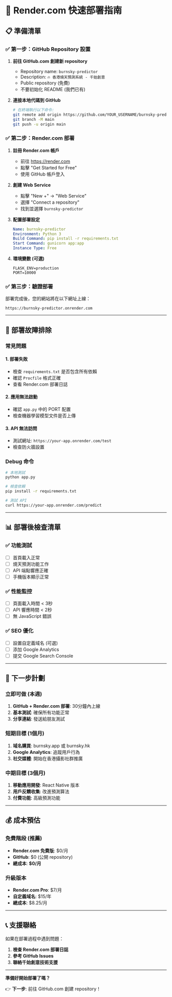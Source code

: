 # 🚀 Render.com 快速部署指南

## 📋 準備清單

### ✅ 第一步：GitHub Repository 設置

1. **前往 GitHub.com 創建新 repository**
   - Repository name: `burnsky-predictor`
   - Description: `🔥 香港燒天預測系統 - 千始創意`
   - Public repository (免費)
   - 不要初始化 README (我們已有)

2. **連接本地代碼到 GitHub**
   ```bash
   # 在終端執行以下命令:
   git remote add origin https://github.com/YOUR_USERNAME/burnsky-predictor.git
   git branch -M main
   git push -u origin main
   ```

### ✅ 第二步：Render.com 部署

1. **註冊 Render.com 帳戶**
   - 前往 https://render.com
   - 點擊 "Get Started for Free"
   - 使用 GitHub 帳戶登入

2. **創建 Web Service**
   - 點擊 "New +" → "Web Service"
   - 選擇 "Connect a repository"
   - 找到並選擇 `burnsky-predictor`

3. **配置部署設定**
   ```yaml
   Name: burnsky-predictor
   Environment: Python 3
   Build Command: pip install -r requirements.txt
   Start Command: gunicorn app:app
   Instance Type: Free
   ```

4. **環境變數 (可選)**
   ```
   FLASK_ENV=production
   PORT=10000
   ```

### ✅ 第三步：驗證部署

部署完成後，您的網站將在以下網址上線：
```
https://burnsky-predictor.onrender.com
```

---

## 🔧 部署故障排除

### 常見問題

#### 1. 部署失敗
- 檢查 `requirements.txt` 是否包含所有依賴
- 確認 `Procfile` 格式正確
- 查看 Render.com 部署日誌

#### 2. 應用無法啟動
- 確認 `app.py` 中的 PORT 配置
- 檢查機器學習模型文件是否上傳

#### 3. API 無法訪問
- 測試網址: `https://your-app.onrender.com/test`
- 檢查防火牆設置

### Debug 命令
```bash
# 本地測試
python app.py

# 檢查依賴
pip install -r requirements.txt

# 測試 API
curl https://your-app.onrender.com/predict
```

---

## 📊 部署後檢查清單

### ✅ 功能測試
- [ ] 首頁載入正常
- [ ] 燒天預測功能工作
- [ ] API 端點響應正確
- [ ] 手機版本顯示正常

### ✅ 性能監控
- [ ] 頁面載入時間 < 3秒
- [ ] API 響應時間 < 2秒
- [ ] 無 JavaScript 錯誤

### ✅ SEO 優化
- [ ] 設置自定義域名 (可選)
- [ ] 添加 Google Analytics
- [ ] 提交 Google Search Console

---

## 🎯 下一步計劃

### 立即可做 (本週)
1. **GitHub + Render.com 部署**: 30分鐘內上線
2. **基本測試**: 確保所有功能正常
3. **分享連結**: 發送給朋友測試

### 短期目標 (1個月)
1. **域名購買**: burnsky.app 或 burnsky.hk
2. **Google Analytics**: 追蹤用戶行為
3. **社交媒體**: 開始在香港攝影社群推廣

### 中期目標 (3個月)
1. **移動應用開發**: React Native 版本
2. **用戶反饋收集**: 改進預測算法
3. **付費功能**: 高級預測功能

---

## 💰 成本預估

### 免費階段 (推薦)
- **Render.com 免費版**: $0/月
- **GitHub**: $0 (公開 repository)
- **總成本**: **$0/月**

### 升級版本
- **Render.com Pro**: $7/月
- **自定義域名**: $15/年
- **總成本**: $8.25/月

---

## 📞 支援聯絡

如果在部署過程中遇到問題：

1. **檢查 Render.com 部署日誌**
2. **參考 GitHub Issues**
3. **聯絡千始創意技術支援**

---

**準備好開始部署了嗎？** 

👉 **下一步**: 前往 GitHub.com 創建 repository！
